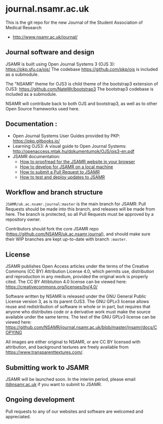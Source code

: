 # journal.nsamr.ac.uk
This is the git repo for the new Journal of the Student Association of Medical Research
* http://www.nsamr.ac.uk/journal/

## Journal software and design
JSAMR is built using Open Journal Systems 3 (OJS 3): https://pkp.sfu.ca/ojs/
The codebase https://github.com/pkp/ojs is included as a submodule.

The "NSAMR" theme for OJS3 is child theme of the bootstrap3 extension of OJS3: https://github.com/NateWr/bootstrap3
The bootstrap3 codebase is included as a submodule.

NSAMR will contribute back to both OJS and bootstrap3, as well as to other Open Source frameworks used here.

## Documentation :
* Open Journal Systems User Guides provided by PKP: https://pkp.gitbooks.io/ 
* Learning OJS3: A visual guide to Open Journal Systems: http://openaccess.mtak.hu/dokumentumok/OJS/ojs3-en.pdf
* JSAMR documentation: 
  * [How to proofread for the JSAMR website in your browser](https://github.com/NSAMR/uk.ac.nsamr.journal/blob/master/HOWTO:%20Proofread%20for%20the%20JSAMR%20website%20in%20your%20browser.md)
  * [How to develop for JSAMR on a local machine](https://github.com/NSAMR/uk.ac.nsamr.journal/blob/master/HOWTO:%20Develop%20for%20JSAMR%20on%20a%20local%20machine.md)
  * [How to submit a Pull Request to JSAMR](https://github.com/NSAMR/uk.ac.nsamr.journal/blob/master/HOWTO:%20Submit%20a%20Pull%20Request%20to%20JSAMR.md)
  * [How to test and deploy updates to JSAMR](https://github.com/NSAMR/uk.ac.nsamr.journal/blob/master/HOWTO:%20Test%20and%20deploy%20updates%20to%20the%20JSAMR%20website.md)

## Workflow and branch structure

`JSAMR/uk.ac.nsamr.journal:master` is the main branch for JSAMR: Pull Requests should be made into this branch, and releases will be made from here. The branch is protected, so all Pull Requests must be approved by a repository owner.

Contributors should fork the core JSAMR repo (https://github.com/NSAMR/uk.ac.nsamr.journal), and should make sure their WIP branches are kept up-to-date with branch `:master`.

## License
JSAMR publishes Open Access articles under the terms of the Creative Commons (CC BY) Attribution License 4.0, which permits use, distribution and reproduction in any medium, provided the original work is properly cited. The CC BY Attibtution 4.0 license can be viewed here: https://creativecommons.org/licenses/by/4.0/

Software written by NSAMR is released under the GNU General Public License version 3, as is its parent OJS3. The GNU GPLv3 license allows reuse and redistribution of software in whole or in part, but requires that anyone who distributes code or a derivative work must make the source available under the same terms. The text of the GNU GPLv3 license can be viewed here: https://github.com/NSAMR/journal.nsamr.ac.uk/blob/master/jnsamr/docs/COPYING

All images are either original to NSAMR, or are CC BY licensed with attribution, and background textures are freely available from https://www.transparenttextures.com/.

## Submitting work to JSAMR
JSAMR will be launched soon. In the interim period, please email it@nsamr.ac.uk if you want to submit to JSAMR.

## Ongoing development
Pull requests to any of our websites and software are welcomed and appreciated.
